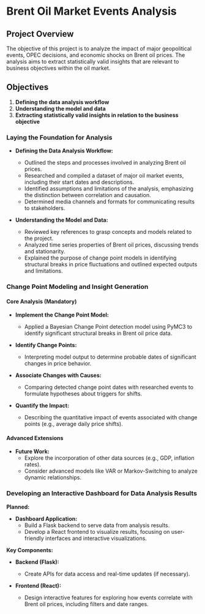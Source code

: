 # Brent Oil Market Events Analysis

## Project Overview

The objective of this project is to analyze the impact of major geopolitical events, OPEC decisions, and economic shocks on Brent oil prices. The analysis aims to extract statistically valid insights that are relevant to business objectives within the oil market.

## Objectives

1. **Defining the data analysis workflow**
2. **Understanding the model and data**
3. **Extracting statistically valid insights in relation to the business objective**

### Laying the Foundation for Analysis

- **Defining the Data Analysis Workflow:**
  - Outlined the steps and processes involved in analyzing Brent oil prices.
  - Researched and compiled a dataset of major oil market events, including their start dates and descriptions.
  - Identified assumptions and limitations of the analysis, emphasizing the distinction between correlation and causation.
  - Determined media channels and formats for communicating results to stakeholders.

- **Understanding the Model and Data:**
  - Reviewed key references to grasp concepts and models related to the project.
  - Analyzed time series properties of Brent oil prices, discussing trends and stationarity.
  - Explained the purpose of change point models in identifying structural breaks in price fluctuations and outlined expected outputs and limitations.

### Change Point Modeling and Insight Generation

#### Core Analysis (Mandatory)

- **Implement the Change Point Model:** 
  - Applied a Bayesian Change Point detection model using PyMC3 to identify significant structural breaks in Brent oil price data.
  
- **Identify Change Points:**
  - Interpreting model output to determine probable dates of significant changes in price behavior.

- **Associate Changes with Causes:**
  - Comparing detected change point dates with researched events to formulate hypotheses about triggers for shifts.

- **Quantify the Impact:**
  - Describing the quantitative impact of events associated with change points (e.g., average daily price shifts).

#### Advanced Extensions

- **Future Work:**
  - Explore the incorporation of other data sources (e.g., GDP, inflation rates).
  - Consider advanced models like VAR or Markov-Switching to analyze dynamic relationships.

### Developing an Interactive Dashboard for Data Analysis Results

**Planned:**

- **Dashboard Application:**
  - Build a Flask backend to serve data from analysis results.
  - Develop a React frontend to visualize results, focusing on user-friendly interfaces and interactive visualizations.

**Key Components:**
- **Backend (Flask):**
  - Create APIs for data access and real-time updates (if necessary).
  
- **Frontend (React):**
  - Design interactive features for exploring how events correlate with Brent oil prices, including filters and date ranges.
